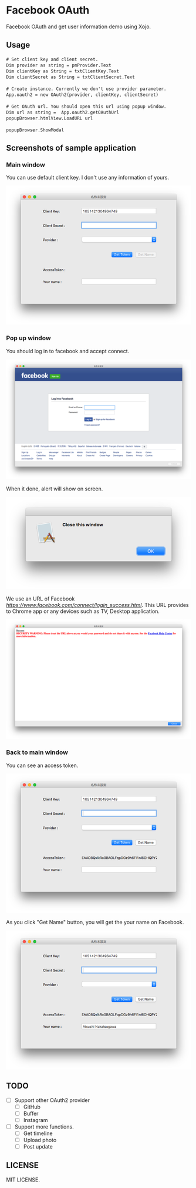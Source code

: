 # Facebook OAuth

Facebook OAuth and get user information demo using Xojo.

## Usage

```
# Set client key and client secret.
Dim provider as string = pmProvider.Text
Dim clientKey as String = txtClientKey.Text
Dim clientSecret as String = txtClientSecret.Text

# Create instance. Currently we don't use provider parameter.
App.oauth2 = new OAuth2(provider, clientKey, clientSecret)

# Get OAuth url. You should open this url using popup window.  
Dim url as string =  App.oauth2.getOAuthUrl
popupBrowser.htmlView.LoadURL url

popupBrowser.ShowModal
```

## Screenshots of sample application

### Main window

You can use default client key. I don't use any information of yours.

![](images/xojo-facebook-oauth-6.png)

### Pop up window

You should log in to facebook and accept connect.

![](images/xojo-facebook-oauth-5.png)

When it done, alert will show on screen.

![](images/xojo-facebook-oauth-4.png)

We use an URL of Facebook *https://www.facebook.com/connect/login_success.html*. This URL provides to Chrome app or any devices such as TV, Desktop application.

![](images/xojo-facebook-oauth-3.png)

### Back to main window

You can see an access token.

![](images/xojo-facebook-oauth-2.png)

As you click "Get Name" button, you will get the your name on Facebook.

![](images/xojo-facebook-oauth-1.png)

## TODO

- [ ] Support other OAuth2 provider
	- [ ] GitHub
	- [ ] Buffer
	- [ ] Instagram
- [ ] Support more functions.
	- [ ] Get timeline
	- [ ] Upload photo
	- [ ] Post update

## LICENSE

MIT LICENSE.


